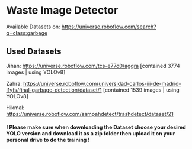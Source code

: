 # Waste Image Detector

Available Datasets on: https://universe.roboflow.com/search?q=class:garbage


## Used Datasets

Jihan: https://universe.roboflow.com/tcs-e77d0/aggra [contained 3774 images | using YOLOv8]

Zahra: https://universe.roboflow.com/universidad-carlos-iii-de-madrid-i1yfs/final-garbage-detection/dataset/1 [contained 1539 images | using YOLOv8]

Hikmal: https://universe.roboflow.com/sampahdetect/trashdetect/dataset/21

#### ! Please make sure when downloading the Dataset choose your desired YOLO version and download it as a zip folder then upload it on your personal drive to do the training !
